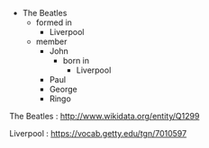 * The Beatles
  * formed in
    * Liverpool
  * member
    * John
      * born in
        * Liverpool
    * Paul
    * George
    * Ringo

The Beatles
: <http://www.wikidata.org/entity/Q1299>

Liverpool
: <https://vocab.getty.edu/tgn/7010597>
